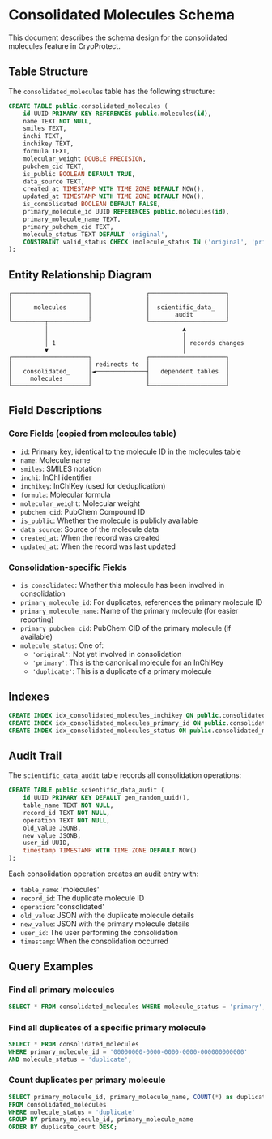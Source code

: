 # Consolidated Molecules Schema

This document describes the schema design for the consolidated molecules feature in CryoProtect.

## Table Structure

The `consolidated_molecules` table has the following structure:

```sql
CREATE TABLE public.consolidated_molecules (
    id UUID PRIMARY KEY REFERENCES public.molecules(id),
    name TEXT NOT NULL,
    smiles TEXT,
    inchi TEXT,
    inchikey TEXT,
    formula TEXT,
    molecular_weight DOUBLE PRECISION,
    pubchem_cid TEXT,
    is_public BOOLEAN DEFAULT TRUE,
    data_source TEXT,
    created_at TIMESTAMP WITH TIME ZONE DEFAULT NOW(),
    updated_at TIMESTAMP WITH TIME ZONE DEFAULT NOW(),
    is_consolidated BOOLEAN DEFAULT FALSE,
    primary_molecule_id UUID REFERENCES public.molecules(id),
    primary_molecule_name TEXT,
    primary_pubchem_cid TEXT,
    molecule_status TEXT DEFAULT 'original',
    CONSTRAINT valid_status CHECK (molecule_status IN ('original', 'primary', 'duplicate'))
);
```

## Entity Relationship Diagram

```
┌─────────────────────┐               ┌─────────────────────┐
│                     │               │                     │
│      molecules      │               │  scientific_data_   │
│                     │               │       audit         │
└─────────┬───────────┘               └─────────────────────┘
          │                                     ▲
          │                                     │
          │ 1                                   │ records changes
          ▼                                     │
┌─────────────────────┐               ┌─────────────────────┐
│                     │ redirects to  │                     │
│   consolidated_     │◄──────────────┤   dependent tables  │
│     molecules       │               │                     │
└─────────────────────┘               └─────────────────────┘
```

## Field Descriptions

### Core Fields (copied from molecules table)
- `id`: Primary key, identical to the molecule ID in the molecules table
- `name`: Molecule name
- `smiles`: SMILES notation
- `inchi`: InChI identifier
- `inchikey`: InChIKey (used for deduplication)
- `formula`: Molecular formula
- `molecular_weight`: Molecular weight
- `pubchem_cid`: PubChem Compound ID
- `is_public`: Whether the molecule is publicly available
- `data_source`: Source of the molecule data
- `created_at`: When the record was created
- `updated_at`: When the record was last updated

### Consolidation-specific Fields
- `is_consolidated`: Whether this molecule has been involved in consolidation
- `primary_molecule_id`: For duplicates, references the primary molecule ID
- `primary_molecule_name`: Name of the primary molecule (for easier reporting)
- `primary_pubchem_cid`: PubChem CID of the primary molecule (if available)
- `molecule_status`: One of:
  - `'original'`: Not yet involved in consolidation
  - `'primary'`: This is the canonical molecule for an InChIKey
  - `'duplicate'`: This is a duplicate of a primary molecule

## Indexes

```sql
CREATE INDEX idx_consolidated_molecules_inchikey ON public.consolidated_molecules(inchikey);
CREATE INDEX idx_consolidated_molecules_primary_id ON public.consolidated_molecules(primary_molecule_id);
CREATE INDEX idx_consolidated_molecules_status ON public.consolidated_molecules(molecule_status);
```

## Audit Trail

The `scientific_data_audit` table records all consolidation operations:

```sql
CREATE TABLE public.scientific_data_audit (
    id UUID PRIMARY KEY DEFAULT gen_random_uuid(),
    table_name TEXT NOT NULL,
    record_id TEXT NOT NULL,
    operation TEXT NOT NULL,
    old_value JSONB,
    new_value JSONB,
    user_id UUID,
    timestamp TIMESTAMP WITH TIME ZONE DEFAULT NOW()
);
```

Each consolidation operation creates an audit entry with:
- `table_name`: 'molecules'
- `record_id`: The duplicate molecule ID
- `operation`: 'consolidated'
- `old_value`: JSON with the duplicate molecule details
- `new_value`: JSON with the primary molecule details
- `user_id`: The user performing the consolidation
- `timestamp`: When the consolidation occurred

## Query Examples

### Find all primary molecules

```sql
SELECT * FROM consolidated_molecules WHERE molecule_status = 'primary';
```

### Find all duplicates of a specific primary molecule

```sql
SELECT * FROM consolidated_molecules 
WHERE primary_molecule_id = '00000000-0000-0000-0000-000000000000'
AND molecule_status = 'duplicate';
```

### Count duplicates per primary molecule

```sql
SELECT primary_molecule_id, primary_molecule_name, COUNT(*) as duplicate_count
FROM consolidated_molecules
WHERE molecule_status = 'duplicate'
GROUP BY primary_molecule_id, primary_molecule_name
ORDER BY duplicate_count DESC;
```